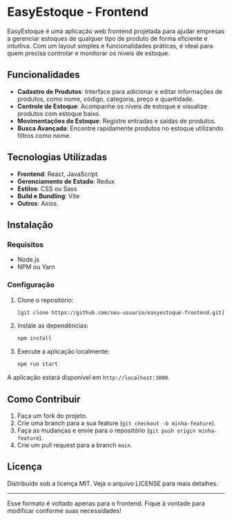 
# EasyEstoque - Frontend

EasyEstoque é uma aplicação web frontend projetada para ajudar empresas a gerenciar estoques de qualquer tipo de produto de forma eficiente e intuitiva. Com um layout simples e funcionalidades práticas, é ideal para quem precisa controlar e monitorar os níveis de estoque.

## Funcionalidades

- **Cadastro de Produtos**: Interface para adicionar e editar informações de produtos, como nome, código, categoria, preço e quantidade.
- **Controle de Estoque**: Acompanhe os níveis de estoque e visualize produtos com estoque baixo.
- **Movimentações de Estoque**: Registre entradas e saídas de produtos.
- **Busca Avançada**: Encontre rapidamente produtos no estoque utilizando filtros como nome.

## Tecnologias Utilizadas

- **Frontend**: React, JavaScript.
- **Gerenciamento de Estado**: Redux
- **Estilos**: CSS ou Sass
- **Build e Bundling**: Vite
- **Outros**: Axios.

## Instalação

### Requisitos

- Node.js
- NPM ou Yarn

### Configuração

1. Clone o repositório:

   ```bash
   [git clone https://github.com/seu-usuario/easyestoque-frontend.git](https://github.com/FigueiredoTiago/EasyEstoque.git)
   ```

2. Instale as dependências:

   ```bash
   npm install
   ```

3. Execute a aplicação localmente:

   ```bash
   npm run start
   ```

A aplicação estará disponível em `http://localhost:3000`.

## Como Contribuir

1. Faça um fork do projeto.
2. Crie uma branch para a sua feature (`git checkout -b minha-feature`).
3. Faça as mudanças e envie para o repositório (`git push origin minha-feature`).
4. Crie um pull request para a branch `main`.

## Licença

Distribuído sob a licença MIT. Veja o arquivo LICENSE para mais detalhes.

---

Esse formato é voltado apenas para o frontend. Fique à vontade para modificar conforme suas necessidades!
